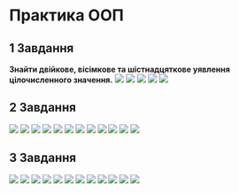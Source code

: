 # Практика ООП
## **1 Завдання**
**Знайти двійкове, вісімкове та шістнадцяткове уявлення цілочисленного значення.**
![](images/image(5).png)
![](images/image(1).png)
![](images/image(2).png)
![](images/image(3).png)
![](images/image(4).png)

## **2 Завдання**
![](images/Image19.jpg)
![](images/Image8.jpg)
![](images/Image7.jpg)
![](images/Image18.jpg)
![](images/Image9.jpg)
![](images/Image11.jpg)
![](images/Image10.jpg)
![](images/Image12.jpg)
![](images/Image13.jpg)
![](images/Image14.jpg)
![](images/Image15.jpg)
![](images/Image16.jpg)

## **3 Завдання**
![](images/Image20.jpg)
![](images/Image21.jpg)
![](images/Image22.jpg)
![](images/Image23.jpg)
![](images/Image25.jpg)
![](images/Image26.jpg)
![](images/Image24.jpg)
![](images/Image27.jpg)
![](images/Image28.jpg)
![](images/Image29.jpg)
![](images/Image30.jpg)
![](images/31.jpg)
